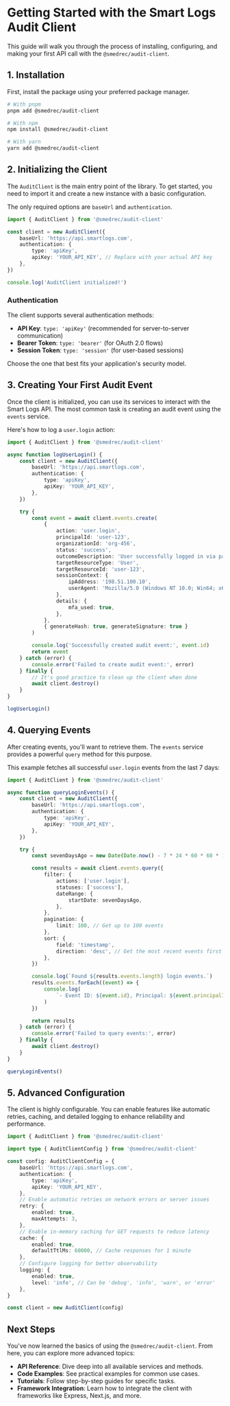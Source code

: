 # Getting Started with the Smart Logs Audit Client

This guide will walk you through the process of installing, configuring, and making your first API call with the `@smedrec/audit-client`.

## 1. Installation

First, install the package using your preferred package manager.

```bash
# With pnpm
pnpm add @smedrec/audit-client

# With npm
npm install @smedrec/audit-client

# With yarn
yarn add @smedrec/audit-client
```

## 2. Initializing the Client

The `AuditClient` is the main entry point of the library. To get started, you need to import it and create a new instance with a basic configuration.

The only required options are `baseUrl` and `authentication`.

```typescript
import { AuditClient } from '@smedrec/audit-client'

const client = new AuditClient({
	baseUrl: 'https://api.smartlogs.com',
	authentication: {
		type: 'apiKey',
		apiKey: 'YOUR_API_KEY', // Replace with your actual API key
	},
})

console.log('AuditClient initialized!')
```

### Authentication

The client supports several authentication methods:

- **API Key**: `type: 'apiKey'` (recommended for server-to-server communication)
- **Bearer Token**: `type: 'bearer'` (for OAuth 2.0 flows)
- **Session Token**: `type: 'session'` (for user-based sessions)

Choose the one that best fits your application's security model.

## 3. Creating Your First Audit Event

Once the client is initialized, you can use its services to interact with the Smart Logs API. The most common task is creating an audit event using the `events` service.

Here's how to log a `user.login` action:

```typescript
import { AuditClient } from '@smedrec/audit-client'

async function logUserLogin() {
	const client = new AuditClient({
		baseUrl: 'https://api.smartlogs.com',
		authentication: {
			type: 'apiKey',
			apiKey: 'YOUR_API_KEY',
		},
	})

	try {
		const event = await client.events.create(
			{
				action: 'user.login',
				principalId: 'user-123',
				organizationId: 'org-456',
				status: 'success',
				outcomeDescription: 'User successfully logged in via password.',
				targetResourceType: 'User',
				targetResourceId: 'user-123',
				sessionContext: {
					ipAddress: '198.51.100.10',
					userAgent: 'Mozilla/5.0 (Windows NT 10.0; Win64; x64) ...',
				},
				details: {
					mfa_used: true,
				},
			},
			{ generateHash: true, generateSignature: true }
		)

		console.log('Successfully created audit event:', event.id)
		return event
	} catch (error) {
		console.error('Failed to create audit event:', error)
	} finally {
		// It's good practice to clean up the client when done
		await client.destroy()
	}
}

logUserLogin()
```

## 4. Querying Events

After creating events, you'll want to retrieve them. The `events` service provides a powerful `query` method for this purpose.

This example fetches all successful `user.login` events from the last 7 days:

```typescript
import { AuditClient } from '@smedrec/audit-client'

async function queryLoginEvents() {
	const client = new AuditClient({
		baseUrl: 'https://api.smartlogs.com',
		authentication: {
			type: 'apiKey',
			apiKey: 'YOUR_API_KEY',
		},
	})

	try {
		const sevenDaysAgo = new Date(Date.now() - 7 * 24 * 60 * 60 * 1000).toISOString()

		const results = await client.events.query({
			filter: {
				actions: ['user.login'],
				statuses: ['success'],
				dateRange: {
					startDate: sevenDaysAgo,
				},
			},
			pagination: {
				limit: 100, // Get up to 100 events
			},
			sort: {
				field: 'timestamp',
				direction: 'desc', // Get the most recent events first
			},
		})

		console.log(`Found ${results.events.length} login events.`)
		results.events.forEach((event) => {
			console.log(
				`- Event ID: ${event.id}, Principal: ${event.principalId}, Timestamp: ${event.timestamp}`
			)
		})

		return results
	} catch (error) {
		console.error('Failed to query events:', error)
	} finally {
		await client.destroy()
	}
}

queryLoginEvents()
```

## 5. Advanced Configuration

The client is highly configurable. You can enable features like automatic retries, caching, and detailed logging to enhance reliability and performance.

```typescript
import { AuditClient } from '@smedrec/audit-client'

import type { AuditClientConfig } from '@smedrec/audit-client'

const config: AuditClientConfig = {
	baseUrl: 'https://api.smartlogs.com',
	authentication: {
		type: 'apiKey',
		apiKey: 'YOUR_API_KEY',
	},
	// Enable automatic retries on network errors or server issues
	retry: {
		enabled: true,
		maxAttempts: 3,
	},
	// Enable in-memory caching for GET requests to reduce latency
	cache: {
		enabled: true,
		defaultTtlMs: 60000, // Cache responses for 1 minute
	},
	// Configure logging for better observability
	logging: {
		enabled: true,
		level: 'info', // Can be 'debug', 'info', 'warn', or 'error'
	},
}

const client = new AuditClient(config)
```

## Next Steps

You've now learned the basics of using the `@smedrec/audit-client`. From here, you can explore more advanced topics:

- **API Reference**: Dive deep into all available services and methods.
- **Code Examples**: See practical examples for common use cases.
- **Tutorials**: Follow step-by-step guides for specific tasks.
- **Framework Integration**: Learn how to integrate the client with frameworks like Express, Next.js, and more.
